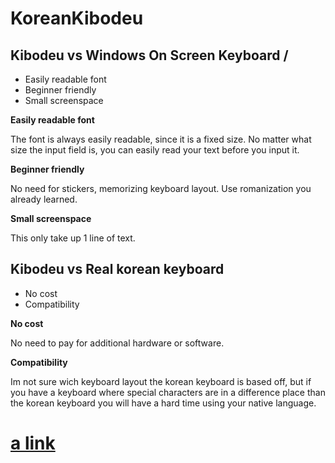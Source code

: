 # KoreanKibodeu

## Kibodeu vs Windows On Screen Keyboard /

- Easily readable font
- Beginner friendly
- Small screenspace


**Easily readable font**

The font is always easily readable, since it is a fixed size. No matter what size the input field is, you can easily read your text before you input it.

**Beginner friendly**

No need for stickers, memorizing keyboard layout. Use romanization you already learned.

**Small screenspace**

This only take up 1 line of text.

## Kibodeu vs Real korean keyboard

- No cost
- Compatibility

**No cost**

No need to pay for additional hardware or software.

**Compatibility**

Im not sure wich keyboard layout the korean keyboard is based off, but if you have a keyboard where special characters are in a difference place than the korean keyboard you will have a hard time using your native language. 

# [a link](https://www.google.com/)
